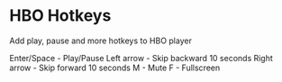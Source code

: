 # HBO Hotkeys

Add play, pause and more hotkeys to HBO player

Enter/Space - Play/Pause
Left arrow - Skip backward 10 seconds
Right arrow - Skip forward 10 seconds
M - Mute
F - Fullscreen